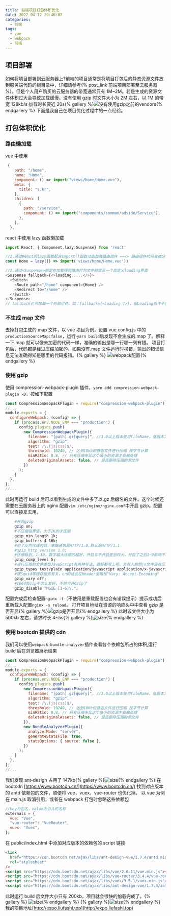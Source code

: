 ```yaml
---
title: 前端项目打包体积优化
date: 2022-04-12 20:46:07
categories:
  - 前端
tags:
  - vue
  - webpack
  - 前端
---
```


## 项目部署

如何将项目部署到云服务器上?前端的项目通常是将项目打包后的静态资源文件放到服务端代码的根目录中，详细请参考{% post_link 前端项目部署至云服务器 %}。但是个人用户购买的云服务器的带宽通常只有 1M~2M。若是生成的资源文件体积过大会导致加载缓慢。没有使用 gzip 时文件大小为 2M 左右，以 1M 的带宽 128kb/s 加载时长要近 20s{% gallery %}![没有使用gzip之前的vendors](/img/%E5%89%8D%E7%AB%AF%E9%A1%B9%E7%9B%AE%E6%89%93%E5%8C%85%E4%BD%93%E7%A7%AF%E4%BC%98%E5%8C%96/3.png){% endgallery %}
下面是我自己在项目优化过程中的一点经验。

## 打包体积优化

### 路由懒加载

vue 中使用

```js
 {
    path: "/home",
    name: "Home",
    component: () => import("views/home/Home.vue"),
    meta: {
      title: "s.kr",
    },
    children: [
      {
        path: "/service",
        component: () => import("components/common/adside/Service"),
      },
    ],
  },
```

react 中使用 lazy 函数懒加载

```js
import React, { Component,lazy,Suspense} from 'react'

//1.通过React的lazy函数配合import()函数动态加载路由组件 ===> 路由组件代码会被分开打包
const Home = lazy(() => import('views/home/Home.vue'))

//2.通过<Suspense>指定在加载得到路由打包文件前显示一个自定义loading界面
<Suspense fallback={<>loading.....</>}>
  <Switch>
    <Route path="/home" component={Home} />
    <Redirect to="/home" />
  </Switch>
</Suspense>
// fallback也可加载一个外部组件。如：fallback={<Loading />}，但Loading组件不能用lazy()加载

```

### 不生成 map 文件

去掉打包生成的.map 文件，以 vue 项目为例，设置 vue.config.js 中的`productionSourceMap:false`，运行·`yarn build`后发现不会生成的.map 了。解释一下.map 就可以像未加密的代码一样，准确的输出是哪一行哪一列有错。 项目打包后，代码都是经过压缩加密的，如果没有.map 文件运行时报错，输出的错误信息无法准确得知是哪里的代码报错。{% gallery %}
![webpack配置](/img/%E5%89%8D%E7%AB%AF%E9%A1%B9%E7%9B%AE%E6%89%93%E5%8C%85%E4%BD%93%E7%A7%AF%E4%BC%98%E5%8C%96/1.png){% endgallery %}

### 使用 gzip

使用 compression-webpack-plugin 插件，`yarn add compression-webpack-plugin -D`，按如下配置

```javascript
const CompressionWebpackPlugin = require("compression-webpack-plugin");
//...
module.exports = {
  configureWebpack: (config) => {
    if (process.env.NODE_ENV === "production") {
      config.plugins.push(
        new CompressionWebpackPlugin({
          filename: "[path].gz[query]", //3.0以上版本使用fileName，低版本为assets
          algorithm: "gzip",
          test: /\.(js|css)$/,
          threshold: 10240, // 达到10kb的静态文件进行压缩 按字节计算
          minRatio: 0.8, // 只有压缩率比这个值小的资源才会被处理
          deleteOriginalAssets: false, // 是否删除压缩的源文件
        })
      );
    }
  },
};
//...
```

此时再运行 build 后可以看到生成的文件中多了以.gz 后缀名的文件。这个时候还需要在云服务器上的 nginx 配置`vim /etc/nginx/nginx.conf`中开启 gzip。配置可以直接拿去用。

```bash
    #开启gzip
    gzip on;
    #不压缩临界值，大于1K的才压缩
    gzip_min_length 1k;
    gzip_buffers 4 16k;
    #用了反向代理的话，末端通信是HTTP/1.0,默认是HTTP/1.1
    #gzip_http_version 1.0;
    #压缩级别，1-10，数字越大压缩的越好，开启与不开启差别较大，开启了之后1~9影响不明显。建设设置为4或者5
    gzip_comp_level 5;
    #进行压缩的文件类型JavaScript有两种写法，最好都写上吧，总有人抱怨js文件没有压缩，其实多写一种格式application/javascript 就行了
    gzip_types text/plain application/javascript application/x-javascript text/css application/xml text/javascript application/x-httpd-php image/jpeg image/gif image/png;
    #跟Squid等缓存服务有关，on的话会在Header里增加"Vary: Accept-Encoding"
    gzip_vary off;
    #IE6对Gzip不怎么友好，不给它开Gzip了
    gzip_disable "MSIE [1-6]\.";
```

配置完成后检查配置`nginx -t`（不使用是重载配置也会有错误提示）提示成功后重新载入配置`nginx -s reload`。
打开项目地址在资源的响应头中中查看 gzip 是否开启{% gallery %}![gzip是否开启](/img/%E5%89%8D%E7%AB%AF%E9%A1%B9%E7%9B%AE%E6%89%93%E5%8C%85%E4%BD%93%E7%A7%AF%E4%BC%98%E5%8C%96/4.png){% endgallery %}
此时该文件大小为 500kb 左右，请求时长 4~5s{% gallery %}![size](/img/%E5%89%8D%E7%AB%AF%E9%A1%B9%E7%9B%AE%E6%89%93%E5%8C%85%E4%BD%93%E7%A7%AF%E4%BC%98%E5%8C%96/5.png){% endgallery %}

### 使用 bootcdn 提供的 cdn

我们可以使用`webpack-bundle-analyzer`插件查看各个依赖包所占的体积,运行 build 后在浏览器展示结果

```js
const CompressionWebpackPlugin = require("compression-webpack-plugin");
//...
module.exports = {
  configureWebpack: (config) => {
    if (process.env.NODE_ENV === "production") {
      config.plugins.push(
        new CompressionWebpackPlugin({
          filename: "[path].gz[query]", //3.0以上版本使用fileName，低版本为assets
          algorithm: "gzip",
          test: /\.(js|css)$/,
          threshold: 10240, // 达到10kb的静态文件进行压缩 按字节计算
          minRatio: 0.8, // 只有压缩率比这个值小的资源才会被处理
          deleteOriginalAssets: false, // 是否删除压缩的源文件
        }),
        new BundleAnalyzerPlugin({
          analyzerMode: "server",
          generateStatsFile: true,
          statsOptions: { source: false },
        })
      );
    }
  },
};
//...
```

我们发现 ant-design 占用了 147kb{% gallery %}![size](/img/%E5%89%8D%E7%AB%AF%E9%A1%B9%E7%9B%AE%E6%89%93%E5%8C%85%E4%BD%93%E7%A7%AF%E4%BC%98%E5%8C%96/8.png){% endgallery %}
在 bootcdn [https://www.bootcdn.cn/](https://www.bootcdn.cn/) 找到对应版本的 antd 依赖包的文件，顺便将 vue，vuex，vue-router 也优化掉。
以 vue 为例 在 main.js 取消引用，或者在 webpack 打包时忽略这些依赖包

```js
//key为包名，value为引入的名称
externals = {
  vue: "Vue",
  "vue-router": "VueRouter",
  vuex: "Vuex",
};
```

在 public/index.html 中添加对应版本的依赖包的 script 链接

```html
<link
  href="https://cdn.bootcdn.net/ajax/libs/ant-design-vue/1.7.4/antd.min.css"
  rel="stylesheet"
/>
<script src="https://cdn.bootcdn.net/ajax/libs/vue/2.6.11/vue.min.js"></script>
<script src="https://cdn.bootcdn.net/ajax/libs/vue-router/3.4.4/vue-router.min.js"></script>
<script src="https://cdn.bootcdn.net/ajax/libs/vuex/3.5.1/vuex.min.js"></script>
<script src="https://cdn.bootcdn.net/ajax/libs/ant-design-vue/1.7.4/antd.min.js"></script>
```

此时运行 build 后文件大小只有 200kb，项目就会很快的加载完成了。{% gallery %}
![size](/img/%E5%89%8D%E7%AB%AF%E9%A1%B9%E7%9B%AE%E6%89%93%E5%8C%85%E4%BD%93%E7%A7%AF%E4%BC%98%E5%8C%96/7.png){% endgallery %}
{% gallery %}![size](/img/%E5%89%8D%E7%AB%AF%E9%A1%B9%E7%9B%AE%E6%89%93%E5%8C%85%E4%BD%93%E7%A7%AF%E4%BC%98%E5%8C%96/6.png){% endgallery %}
我的项目地址[http://expo.liufashi.top](http://expo.liufashi.top)
